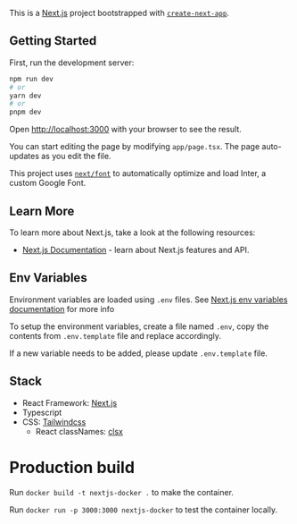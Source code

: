This is a [Next.js](https://nextjs.org/) project bootstrapped with [`create-next-app`](https://github.com/vercel/next.js/tree/canary/packages/create-next-app).

## Getting Started

First, run the development server:

```bash
npm run dev
# or
yarn dev
# or
pnpm dev
```

Open [http://localhost:3000](http://localhost:3000) with your browser to see the result.

You can start editing the page by modifying `app/page.tsx`. The page auto-updates as you edit the file.

This project uses [`next/font`](https://nextjs.org/docs/basic-features/font-optimization) to automatically optimize and load Inter, a custom Google Font.

## Learn More

To learn more about Next.js, take a look at the following resources:

- [Next.js Documentation](https://nextjs.org/docs) - learn about Next.js features and API.

## Env Variables

Environment variables are loaded using `.env` files. See [Next.js env variables documentation](https://nextjs.org/docs/app/building-your-application/configuring/environment-variables) for more info

To setup the environment variables, create a file named `.env`, copy the contents from
`.env.template` file and replace accordingly.

If a new variable needs to be added, please update `.env.template` file.


## Stack

* React Framework: [Next.js](https://nextjs.org/)
* Typescript
* CSS: [Tailwindcss](https://tailwindcss.com/)
  * React classNames: [clsx](https://www.npmjs.com/package/clsx)

# Production build
Run `docker build -t nextjs-docker .` to make the container.

Run `docker run -p 3000:3000 nextjs-docker` to test the container locally.


